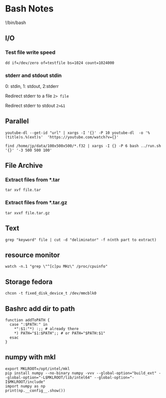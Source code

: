 # Bash Notes

!/bin/bash

## I/O

### Test file write speed 
`dd if=/dev/zero of=testfile bs=1024 count=1024000`

### stderr and stdout stdin 
0: stdin, 1: stdout, 2:stderr

Redirect stderr to a file `2> file `

Redirect stderr to stdout `2>&1 `



## Parallel
`youtube-dl --get-id "url" | xargs -I '{}' -P 10 youtube-dl  -o '%(title)s.%(ext)s'  'https://youtube.com/watch?v={}'`

`find /home/jp/data/100x500x500/*.f32 | xargs -I {} -P 6 bash ../run.sh '{}' '-3 500 500 100'`

## File Archive 

### Extract files from *.tar
```tar xvf file.tar```

### Extract files from *.tar.gz
```tar xvxf file.tar.gz```

## Text 

`grep "keyword" file | cut -d "deliminator" -f n(nth part to extract)`

## resource monitor

`watch -n.1 "grep \"^[c]pu MHz\" /proc/cpuinfo"`

## Storage fedora 

`chcon -t fixed_disk_device_t /dev/mmcblk0` 

## Bashrc add dir to path

```
function addToPATH {
  case ":$PATH:" in
    *":$1:"*) :;; # already there
    *) PATH="$1:$PATH";; # or PATH="$PATH:$1"
  esac
}
```

## numpy with mkl 

```
export MKLROOT=/opt/intel/mkl
pip install numpy --no-binary numpy -vvv --global-option="build_ext" --global-option="-L$MKLROOT/lib/intel64" --global-option="-I$MKLROOT/include"
import numpy as np
print(np.__config__.show())
```

